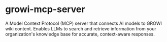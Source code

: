 # growi-mcp-server
A Model Context Protocol (MCP) server that connects AI models to GROWI wiki content. Enables LLMs to search and retrieve information from your organization's knowledge base for accurate, context-aware responses.

